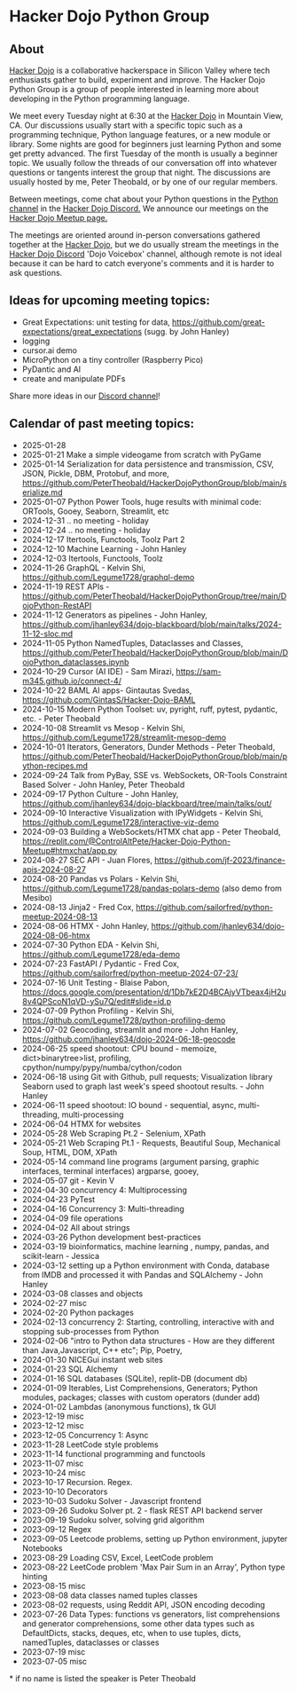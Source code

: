 # Hacker Dojo Python Group
## About
[Hacker Dojo](https://hackerdojo.org/) is a collaborative hackerspace in Silicon Valley where tech enthusiasts gather to build, experiment and improve. The Hacker Dojo Python Group is a group of people interested in learning more about developing in the Python programming language.

We meet every Tuesday night at 6:30 at the [Hacker Dojo](https://hackerdojo.org/) in Mountain View, CA. Our discussions usually start with a specific topic such as a programming technique, Python language features, or a new module or library. Some nights are good for beginners just learning Python and some get pretty advanced. The first Tuesday of the month is usually a beginner topic. We usually follow the threads of our conversation off into whatever questions or tangents interest the group that night. The discussions are usually hosted by me, Peter Theobald, or by one of our regular members.

Between meetings, come chat about your Python questions in the [Python channel](https://discord.com/channels/698267668918173827/1111141001818537985)  in the [Hacker Dojo Discord.](https://discord.gg/qz3v4ggQdP) We announce our meetings on the [Hacker Dojo Meetup page.](https://www.meetup.com/hackerdojo/events/)

The meetings are oriented around in-person conversations gathered together at the [Hacker Dojo](https://hackerdojo.org/), but we do usually stream the meetings in the [Hacker Dojo Discord](https://discord.gg/qz3v4ggQdP) 'Dojo Voicebox' channel, although remote is not ideal because it can be hard to catch everyone's comments and it is harder to ask questions.

## Ideas for upcoming meeting topics:
- Great Expectations: unit testing for data, https://github.com/great-expectations/great_expectations (sugg. by John Hanley)
- logging
- cursor.ai demo
- MicroPython on a tiny controller (Raspberry Pico)
- PyDantic and AI
- create and manipulate PDFs

Share more ideas in our [Discord channel](https://discord.com/channels/698267668918173827/1111141001818537985)!

## Calendar of past meeting topics:

- 2025-01-28
- 2025-01-21 Make a simple videogame from scratch with PyGame
- 2025-01-14 Serialization for data persistence and transmission, CSV, JSON, Pickle, DBM, Protobuf, and more, https://github.com/PeterTheobald/HackerDojoPythonGroup/blob/main/serialize.md
- 2025-01-07 Python Power Tools, huge results with minimal code: ORTools, Gooey, Seaborn, Streamlit, etc
- 2024-12-31 .. no meeting - holiday
- 2024-12-24 .. no meeting - holiday
- 2024-12-17 Itertools, Functools, Toolz Part 2
- 2024-12-10 Machine Learning - John Hanley
- 2024-12-03 Itertools, Functools, Toolz
- 2024-11-26 GraphQL - Kelvin Shi, https://github.com/Legume1728/graphql-demo
- 2024-11-19 REST APIs - https://github.com/PeterTheobald/HackerDojoPythonGroup/tree/main/DojoPython-RestAPI
- 2024-11-12 Generators as pipelines - John Hanley, https://github.com/jhanley634/dojo-blackboard/blob/main/talks/2024-11-12-sloc.md
- 2024-11-05 Python NamedTuples, Dataclasses and Classes, https://github.com/PeterTheobald/HackerDojoPythonGroup/blob/main/DojoPython_dataclasses.ipynb
- 2024-10-29 Cursor (AI IDE) - Sam Mirazi, https://sam-m345.github.io/connect-4/
- 2024-10-22 BAML AI apps- Gintautas Svedas, https://github.com/GintasS/Hacker-Dojo-BAML
- 2024-10-15 Modern Python Toolset: uv, pyright, ruff, pytest, pydantic, etc. - Peter Theobald
- 2024-10-08 Streamlit vs Mesop - Kelvin Shi, https://github.com/Legume1728/streamlit-mesop-demo
- 2024-10-01 Iterators, Generators, Dunder Methods - Peter Theobald, https://github.com/PeterTheobald/HackerDojoPythonGroup/blob/main/python-recipes.md
- 2024-09-24 Talk from PyBay, SSE vs. WebSockets, OR-Tools Constraint Based Solver - John Hanley, Peter Theobald
- 2024-09-17 Python Culture - John Hanley, https://github.com/jhanley634/dojo-blackboard/tree/main/talks/out/
- 2024-09-10 Interactive Visualization with IPyWidgets - Kelvin Shi, https://github.com/Legume1728/interactive-viz-demo
- 2024-09-03 Building a WebSockets/HTMX chat app - Peter Theobald, https://replit.com/@ControlAltPete/Hacker-Dojo-Python-Meetup#htmxchat/app.py
- 2024-08-27 SEC API - Juan Flores, https://github.com/jf-2023/finance-apis-2024-08-27
- 2024-08-20 Pandas vs Polars - Kelvin Shi, https://github.com/Legume1728/pandas-polars-demo (also demo from Mesibo)
- 2024-08-13 Jinja2 - Fred Cox, https://github.com/sailorfred/python-meetup-2024-08-13
- 2024-08-06 HTMX - John Hanley, https://github.com/jhanley634/dojo-2024-08-06-htmx
- 2024-07-30 Python EDA - Kelvin Shi, https://github.com/Legume1728/eda-demo
- 2024-07-23 FastAPI / Pydantic - Fred Cox, https://github.com/sailorfred/python-meetup-2024-07-23/
- 2024-07-16 Unit Testing - Blaise Pabon, https://docs.google.com/presentation/d/1Db7kE2D4BCAjyVTbeax4jH2u8v4QPScoN1qVD-ySu7Q/edit#slide=id.p
- 2024-07-09 Python Profiling	- Kelvin Shi,	https://github.com/Legume1728/python-profiling-demo
- 2024-07-02 Geocoding, streamlit and more - John Hanley, https://github.com/jhanley634/dojo-2024-06-18-geocode
- 2024-06-25 speed shootout: CPU bound - memoize, dict>binarytree>list, profiling, cpython/numpy/pypy/numba/cython/codon
- 2024-06-18 using Git with Github, pull requests; Visualization library Seaborn used to graph last week's speed shootout results. - John Hanley
- 2024-06-11 speed shootout: IO bound - sequential, async, multi-threading, multi-processing
- 2024-06-04 HTMX for websites
- 2024-05-28 Web Scraping Pt.2 - Selenium, XPath
- 2024-05-21 Web Scraping Pt.1 - Requests, Beautiful Soup, Mechanical Soup, HTML, DOM, XPath
- 2024-05-14 command line programs (argument parsing, graphic interfaces, terminal interfaces) argparse, gooey,
- 2024-05-07 git - Kevin V
- 2024-04-30 concurrency 4: Multiprocessing
- 2024-04-23 PyTest
- 2024-04-16 Concurrency 3: Multi-threading
- 2024-04-09 file operations
- 2024-04-02 All about strings
- 2024-03-26 Python development best-practices
- 2024-03-19 bioinformatics, machine learning , numpy, pandas, and scikit-learn - Jessica
- 2024-03-12 setting up a Python environment with Conda, database from IMDB and processed it with Pandas and SQLAlchemy - John Hanley
- 2024-03-08 classes and objects
- 2024-02-27 misc
- 2024-02-20 Python packages
- 2024-02-13 concurrency 2: Starting, controlling, interactive with and stopping sub-processes from Python
- 2024-02-06 "intro to Python data structures - How are they different than Java,Javascript, C++ etc"; Pip, Poetry,
- 2024-01-30 NICEGui instant web sites
- 2024-01-23 SQL Alchemy
- 2024-01-16 SQL databases (SQLite), replit-DB (document db)
- 2024-01-09 Iterables, List Comprehensions, Generators; Python modules, packages; classes with custom operators (dunder add)
- 2024-01-02 Lambdas (anonymous functions), tk GUI
- 2023-12-19 misc
- 2023-12-12 misc
- 2023-12-05 Concurrency 1: Async
- 2023-11-28 LeetCode style problems
- 2023-11-14 functional programming and functools
- 2023-11-07 misc
- 2023-10-24 misc
- 2023-10-17 Recursion. Regex.
- 2023-10-10 Decorators
- 2023-10-03 Sudoku Solver - Javascript frontend
- 2023-09-26 Sudoku Solver pt. 2 - flask REST API backend server
- 2023-09-19 Sudoku solver, solving grid algorithm
- 2023-09-12 Regex
- 2023-09-05 Leetcode problems, setting up Python environment, jupyter Notebooks
- 2023-08-29 Loading CSV, Excel, LeetCode problem
- 2023-08-22 LeetCode problem 'Max Pair Sum in an Array', Python type hinting
- 2023-08-15 misc
- 2023-08-08 data classes named tuples classes
- 2023-08-02 requests, using Reddit API, JSON encoding decoding
- 2023-07-26 Data Types: functions vs generators, list comprehensions and generator comprehensions, some other data types such as DefaultDicts, stacks, deques, etc, when to use tuples, dicts, namedTuples, dataclasses or classes
- 2023-07-19 misc
- 2023-07-05 misc

\* if no name is listed the speaker is Peter Theobald

